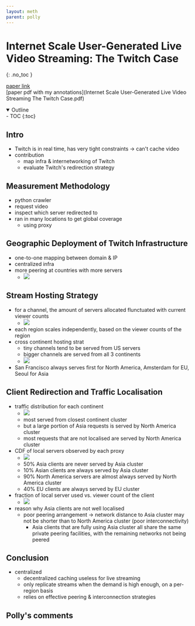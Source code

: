 ```yaml
---
layout: meth
parent: polly
---
```

# Internet Scale User-Generated Live Video Streaming: The Twitch Case
{: .no_toc }

[paper link](https://www.dropbox.com/s/lepurjink70hdbb/PAM17.pdf)  
[paper pdf with my annotations](Internet Scale User-Generated Live Video Streaming The Twitch Case.pdf)

<details open markdown="block">
  <summary>
    Outline
  </summary>
- TOC
{:toc}
</details>

## Intro
- Twitch is in real time, has very tight constraints -> can't cache video
- contribution
	- map infra & internetworking of Twitch
	- evaluate Twitch's redirection strategy

## Measurement Methodology
- python crawler
- request video
- inspect which server redirected to
- ran in many locations to get global coverage
	- using proxy

## Geographic Deployment of Twitch Infrastructure
- one-to-one mapping between domain & IP
- centralized infra
- more peering at countries with more servers
	- ![](https://i.imgur.com/pEz8394.png)

## Stream Hosting Strategy
- for a channel, the amount of servers allocated flunctuated with current viewer counts
	- ![](https://i.imgur.com/jna0iBW.png)
- each region scales independently, based on the viewer counts of the region
- cross continent hosting strat
	- tiny channels tend to be served from US servers
	- bigger channels are served from all 3 continents
	- ![](https://i.imgur.com/xU42U6i.png)
- San Francisco always serves first for North America, Amsterdam for EU, Seoul for Asia

## Client Redirection and Traffic Localisation
- traffic distribution for each continent
	- ![](https://i.imgur.com/gLg4KVm.png)
	- most served from closest continent cluster
	- but a large portion of Asia requests is served by North America cluster
	- most requests that are not localised are served by North America cluster
- CDF of local servers observed by each proxy
	- ![](https://i.imgur.com/AoFw52b.png)
	- 50% Asia clients are never served by Asia cluster
	- 10% Asian clients are always served by Asia cluster
	- 90% North America servers are almost always served by North America cluster
	- 40% EU clients are always served by EU cluster
- fraction of local server used vs. viewer count of the client
	- ![](https://i.imgur.com/AUGuY27.png)
- reason why Asia clients are not well localised
	- poor peering arrangement -> network distance to Asia cluster may not be shorter than to North America cluster (poor interconnectivity)
		- Asia clients that are fully using Asia cluster all share the same private peering facilities, with the remaining networks not being peered

## Conclusion
- centralized
	- decentralized caching useless for live streaming
	- only replicate streams when the demand is high enough, on a per-region basis
	- relies on effective peering & interconnection strategies

## Polly's comments
